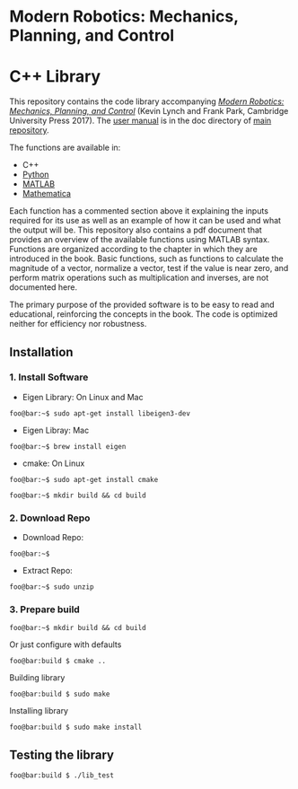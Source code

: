 # Modern Robotics:  Mechanics, Planning, and Control
# C++ Library

This repository contains the code library accompanying [_Modern Robotics:
Mechanics, Planning, and Control_](http://modernrobotics.org) (Kevin Lynch
and Frank Park, Cambridge University Press 2017). The
[user manual](https://github.com/NxRLab/ModernRobotics/blob/master/doc/MRlib.pdf) is in the doc directory of [main repository](https://github.com/NxRLab/ModernRobotics/).

The functions are available in:

* C++
* [Python](https://github.com/NxRLab/ModernRobotics/tree/master/packages/Python)
* [MATLAB](https://github.com/NxRLab/ModernRobotics/tree/master/packages/Matlab)
* [Mathematica](https://github.com/NxRLab/ModernRobotics/tree/master/packages/Mathematica)

Each function has a commented section above it explaining the inputs required for its use as well as an example of how it can be used and what the output will be. This repository also contains a pdf document that provides an overview of the available functions using MATLAB syntax. Functions are organized according to the chapter in which they are introduced in the book. Basic functions, such as functions to calculate the magnitude of a vector, normalize a vector, test if the value is near zero, and perform matrix operations such as multiplication and inverses, are not documented here.

The primary purpose of the provided software is to be easy to read and educational, reinforcing the concepts in the book. The code is optimized neither for efficiency nor robustness.

## Installation 

### 1. Install Software
* Eigen Library: On Linux and Mac
```console
foo@bar:~$ sudo apt-get install libeigen3-dev
```
* Eigen Libray: Mac
```console
foo@bar:~$ brew install eigen
```

* cmake: On Linux
```console
foo@bar:~$ sudo apt-get install cmake
```
```console
foo@bar:~$ mkdir build && cd build
```

### 2. Download Repo
* Download Repo:
```console
foo@bar:~$ 
```
* Extract Repo:
```console
foo@bar:~$ sudo unzip 
```

### 3. Prepare build
```console
foo@bar:~$ mkdir build && cd build
```

Or just configure with defaults
```console
foo@bar:build $ cmake ..
```
Building library
```console
foo@bar:build $ sudo make
```
Installing library
```console
foo@bar:build $ sudo make install
```


## Testing the library
```console
foo@bar:build $ ./lib_test
```
